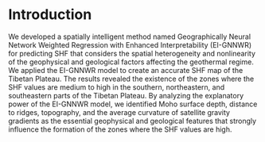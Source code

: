 # Introduction

We developed a spatially intelligent method named Geographically Neural Network Weighted Regression with Enhanced Interpretability (EI-GNNWR) for predicting SHF that considers the spatial heterogeneity and nonlinearity of the geophysical and geological factors affecting the geothermal regime. We applied the EI-GNNWR model to create an accurate SHF map of the Tibetan Plateau. The results revealed the existence of the zones where the SHF values are medium to high in the southern, northeastern, and southeastern parts of the Tibetan Plateau. By analyzing the explanatory power of the EI-GNNWR model, we identified Moho surface depth, distance to ridges, topography, and the average curvature of satellite gravity gradients as the essential geophysical and geological features that strongly influence the formation of the zones where the SHF values are high.
